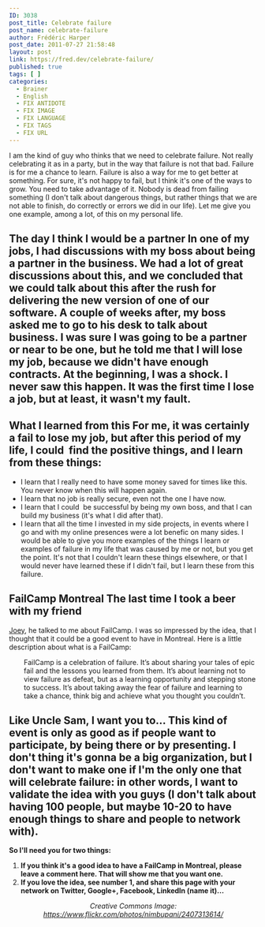```yaml
---
ID: 3038
post_title: Celebrate failure
post_name: celebrate-failure
author: Frédéric Harper
post_date: 2011-07-27 21:58:48
layout: post
link: https://fred.dev/celebrate-failure/
published: true
tags: [ ]
categories:
  - Brainer
  - English
  - FIX ANTIDOTE
  - FIX IMAGE
  - FIX LANGUAGE
  - FIX TAGS
  - FIX URL
---
```

I am the kind of guy who thinks that we need to celebrate failure. Not really celebrating it as in a party, but in the way that failure is not that bad. Failure is for me a chance to learn. Failure is also a way for me to get better at something. For sure, it's not happy to fail, but I think it's one of the ways to grow. You need to take advantage of it. Nobody is dead from failing something (I don't talk about dangerous things, but rather things that we are not able to finish, do correctly or errors we did in our life). Let me give you one example, among a lot, of this on my personal life. 
## **The day I think I would be a partner** In one of my jobs, I had discussions with my boss about being a partner in the business. We had a lot of great discussions about this, and we concluded that we could talk about this after the rush for delivering the new version of one of our software. A couple of weeks after, my boss asked me to go to his desk to talk about business. I was sure I was going to be a partner or near to be one, but he told me that I will lose my job, because we didn't have enough contracts. At the beginning, I was a shock. I never saw this happen. It was the first time I lose a job, but at least, it wasn't my fault. 

## **What I learned from this** For me, it was certainly a fail to lose my job, but after this period of my life, I could  find the positive things, and I learn from these things: 

*   I learn that I really need to have some money saved for times like this. You never know when this will happen again.
*   I learn that no job is really secure, even not the one I have now.
*   I learn that I could  be successful by being my own boss, and that I can build my business (it's what I did after that).
*   I learn that all the time I invested in my side projects, in events where I go and with my online presences were a lot benefic on many sides. I would be able to give you more examples of the things I learn or examples of failure in my life that was caused by me or not, but you get the point. It's not that I couldn't learn these things elsewhere, or that I would never have learned these if I didn't fail, but I learn these from this failure. 

## **FailCamp Montreal** The last time I took a beer with my friend 

<a title="Joey DeVilla's blog" href="https://www.joeydevilla.com/" target="_blank" rel="noopener noreferrer">Joey</a>, he talked to me about FailCamp. I was so impressed by the idea, that I thought that it could be a good event to have in Montreal. Here is a little description about what is a FailCamp: <p style="padding-left: 30px;">
  FailCamp is a celebration of failure. It’s about sharing your tales of epic fail and the lessons you learned from them. It’s about learning not to view failure as defeat, but as a learning opportunity and stepping stone to success. It’s about taking away the fear of failure and learning to take a chance, think big and achieve what you thought you couldn’t.
</p>

## Like Uncle Sam, I want you to... This kind of event is only as good as if people want to participate, by being there or by presenting. I don't thing it's gonna be a big organization, but I don't want to make one if I'm the only one that will celebrate failure: in other words, I want to validate the idea with you guys (I don't talk about having 100 people, but maybe 10-20 to have enough things to share and people to network with). 

**So I'll need you for two things:** 
1.  **If you think it's a good idea to have a FailCamp in Montreal, please leave a comment here. That will show me that you want one.**
2.  **If you love the idea, see number 1, and share this page with your network on Twitter, Google+, Facebook, LinkedIn (name it)...**

<p style="text-align: center;">
  <em>Creative Commons Image: <a href="https://www.flickr.com/photos/nimbupani/2407313614/" target="_blank" rel="noopener noreferrer">https://www.flickr.com/photos/nimbupani/2407313614/</a></em>
</p>